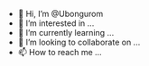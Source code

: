 - 👋 Hi, I’m @Ubongurom
- 👀 I’m interested in ...
- 🌱 I’m currently learning ...
- 💞️ I’m looking to collaborate on ...
- 📫 How to reach me ...

<!---
Ubongurom/Ubongurom is a ✨ special ✨ repository because its `README.md` (this file) appears on your GitHub profile.
You can click the Preview link to take a look at your changes.
--->
